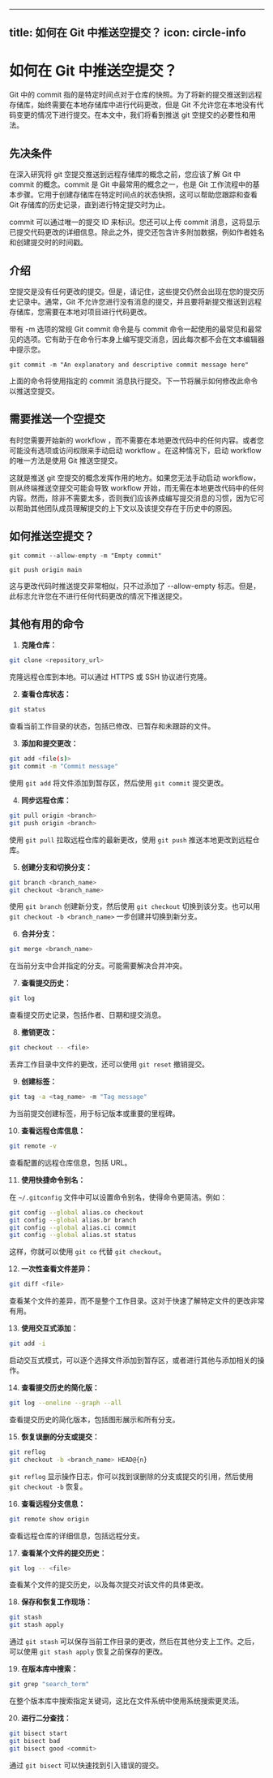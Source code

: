 
---
title: 如何在 Git 中推送空提交？
icon: circle-info
---

# 如何在 Git 中推送空提交？

Git 中的 commit 指的是特定时间点对于仓库的快照。为了将新的提交推送到远程存储库，始终需要在本地存储库中进行代码更改，但是 Git 不允许您在本地没有代码变更的情况下进行提交。在本文中，我们将看到推送 git 空提交的必要性和用法。

## 先决条件


在深入研究将 git 空提交推送到远程存储库的概念之前，您应该了解 Git 中 commit 的概念。commit 是 Git 中最常用的概念之一，也是 Git 工作流程中的基本步骤。它用于创建存储库在特定时间点的状态快照，这可以帮助您跟踪和查看 Git 存储库的历史记录，直到进行特定提交时为止。

commit 可以通过唯一的提交 ID 来标识。您还可以上传 commit 消息，这将显示已提交代码更改的详细信息。除此之外，提交还包含许多附加数据，例如作者姓名和创建提交时的时间戳。

## 介绍

空提交是没有任何更改的提交。但是，请记住，这些提交仍然会出现在您的提交历史记录中。通常，Git 不允许您进行没有消息的提交，并且要将新提交推送到远程存储库，您需要在本地对项目进行代码更改。

带有 -m 选项的常规 Git commit 命令是与 commit 命令一起使用的最常见和最常见的选项。它有助于在命令行本身上编写提交消息，因此每次都不会在文本编辑器中提示您。

```shell
git commit -m "An explanatory and descriptive commit message here"
```

上面的命令将使用指定的 commit 消息执行提交。下一节将展示如何修改此命令以推送空提交。

## 需要推送一个空提交

有时您需要开始新的 workflow ，而不需要在本地更改代码中的任何内容。或者您可能没有选项或访问权限来手动启动 workflow 。在这种情况下，启动 workflow 的唯一方法是使用 Git 推送空提交。

这就是推送 git 空提交的概念发挥作用的地方。如果您无法手动启动 workflow，则从终端推送空提交可能会导致 workflow 开始，而无需在本地更改代码中的任何内容。然而，除非不需要太多，否则我们应该养成编写提交消息的习惯，因为它可以帮助其他团队成员理解提交的上下文以及该提交存在于历史中的原因。

## 如何推送空提交？

```shell
git commit --allow-empty -m "Empty commit"

git push origin main
```

这与更改代码时推送提交非常相似，只不过添加了 --allow-empty 标志。但是，此标志允许您在不进行任何代码更改的情况下推送提交。

## 其他有用的命令


1. **克隆仓库：**

```bash
git clone <repository_url>
```



克隆远程仓库到本地。可以通过 HTTPS 或 SSH 协议进行克隆。 

2. **查看仓库状态：**

```bash
git status
```



查看当前工作目录的状态，包括已修改、已暂存和未跟踪的文件。 

3. **添加和提交更改：**

```bash
git add <file(s)>
git commit -m "Commit message"
```



使用 `git add` 将文件添加到暂存区，然后使用 `git commit` 提交更改。 

4. **同步远程仓库：**

```bash
git pull origin <branch>
git push origin <branch>
```



使用 `git pull` 拉取远程仓库的最新更改，使用 `git push` 推送本地更改到远程仓库。 

5. **创建分支和切换分支：**

```bash
git branch <branch_name>
git checkout <branch_name>
```



使用 `git branch` 创建新分支，然后使用 `git checkout` 切换到该分支。也可以用 `git checkout -b <branch_name>` 一步创建并切换到新分支。 

6. **合并分支：**

```bash
git merge <branch_name>
```



在当前分支中合并指定的分支。可能需要解决合并冲突。 

7. **查看提交历史：**

```bash
git log
```



查看提交历史记录，包括作者、日期和提交消息。 

8. **撤销更改：**

```bash
git checkout -- <file>
```



丢弃工作目录中文件的更改，还可以使用 `git reset` 撤销提交。 

9. **创建标签：**

```bash
git tag -a <tag_name> -m "Tag message"
```



为当前提交创建标签，用于标记版本或重要的里程碑。 

10. **查看远程仓库信息：**

```bash
git remote -v
```



查看配置的远程仓库信息，包括 URL。


11. **使用快捷命令别名：**

在 `~/.gitconfig` 文件中可以设置命令别名，使得命令更简洁。例如：

```bash
git config --global alias.co checkout
git config --global alias.br branch
git config --global alias.ci commit
git config --global alias.st status
```



这样，你就可以使用 `git co` 代替 `git checkout`。 

12. **一次性查看文件差异：**

```bash
git diff <file>
```



查看某个文件的差异，而不是整个工作目录。这对于快速了解特定文件的更改非常有用。 

13. **使用交互式添加：**

```bash
git add -i
```



启动交互式模式，可以逐个选择文件添加到暂存区，或者进行其他与添加相关的操作。 

14. **查看提交历史的简化版：**

```bash
git log --oneline --graph --all
```



查看提交历史的简化版本，包括图形展示和所有分支。 

15. **恢复误删的分支或提交：**

```bash
git reflog
git checkout -b <branch_name> HEAD@{n}
```



`git reflog` 显示操作日志，你可以找到误删除的分支或提交的引用，然后使用 `git checkout -b` 恢复。 

16. **查看远程分支信息：**

```bash
git remote show origin
```



查看远程仓库的详细信息，包括远程分支。 

17. **查看某个文件的提交历史：**

```bash
git log -- <file>
```



查看某个文件的提交历史，以及每次提交对该文件的具体更改。 

18. **保存和恢复工作现场：**

```bash
git stash
git stash apply
```



通过 `git stash` 可以保存当前工作目录的更改，然后在其他分支上工作。之后，可以使用 `git stash apply` 恢复之前保存的更改。 

19. **在版本库中搜索：**

```bash
git grep "search_term"
```



在整个版本库中搜索指定关键词，这比在文件系统中使用系统搜索更灵活。 

20. **进行二分查找：**

```bash
git bisect start
git bisect bad
git bisect good <commit>
```



通过 `git bisect` 可以快速找到引入错误的提交。